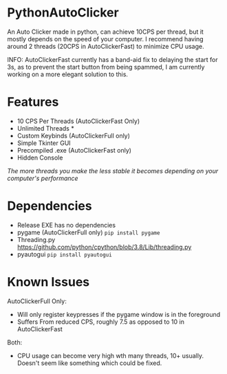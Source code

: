 # PythonAutoClicker
An Auto Clicker made in python, can achieve 10CPS per thread, but it mostly depends on the speed of your computer.
I recommend having around 2 threads (20CPS in AutoClickerFast) to minimize CPU usage.

INFO: AutoClickerFast currently has a band-aid fix to delaying the start for 3s, as to prevent the start button from being spammed, I am currently working on a more elegant solution to this.

# Features

- 10 CPS Per Threads (AutoClickerFast Only)
- Unlimited Threads *
- Custom Keybinds (AutoClickerFull only)
- Simple Tkinter GUI
- Precompiled .exe (AutoClickerFast only)
- Hidden Console


*The more threads you make the less stable it becomes depending on your computer's performance*

# Dependencies

- Release EXE has no dependencies
- pygame (AutoClickerFull only) ```pip install pygame```
- Threading.py https://github.com/python/cpython/blob/3.8/Lib/threading.py
- pyautogui ```pip install pyautogui```

# Known Issues

AutoClickerFull Only:
- Will only register keypresses if the pygame window is in the foreground
- Suffers From reduced CPS, roughly 7.5 as opposed to 10 in AutoClickerFast

Both:
- CPU usage can become very high wth many threads, 10+ usually. Doesn't seem like something which could be fixed.

